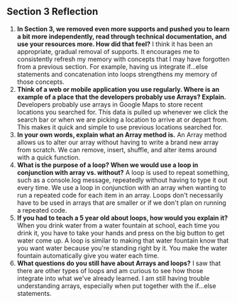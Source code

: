 ## Section 3 Reflection

1. **In Section 3, we removed even more supports and pushed you to learn a bit more independently, read through technical documentation, and use your resources more. How did that feel?**
I think it has been an appropriate, gradual removal of supports. It encourages me to consistently refresh my memory with concepts that I may have forgotten from a previous section. For example, having us integrate if...else statements and concatenation into loops strengthens my memory of those concepts.
2. **Think of a web or mobile application you use regularly. Where is an example of a place that the developers probably use Arrays? Explain.**
Developers probably use arrays in Google Maps to store recent locations you searched for. This data is pulled up whenever we click the search bar or when we are picking a location to arrive at or depart from. This makes it quick and simple to use previous locations searched for.
3. **In your own words, explain what an Array method is.**
An Array method allows us to alter our array without having to write a brand new array from scratch. We can remove, insert, shuffle, and alter items around with a quick function.
4. **What is the purpose of a loop? When we would use a loop in conjunction with array vs. without?**
A loop is used to repeat something, such as a console.log message, repeatedly without having to type it out every time. We use a loop in conjunction with an array when wanting to run a repeated code for each item in an array. Loops don't necessarily have to be used in arrays that are smaller or if we don't plan on running a repeated code.
5. **If you had to teach a 5 year old about loops, how would you explain it?**
When you drink water from a water fountain at school, each time you drink it, you have to take your hands and press on the big button to get water come up. A loop is similar to making that water fountain know that you want water because you're standing right by it. You make the water fountain automatically give you water each time.
6. **What questions do you still have about Arrays and loops?**
I saw that there are other types of loops and am curious to see how those integrate into what we've already learned. I am still having trouble understanding arrays, especially when put together with the if...else statements.
